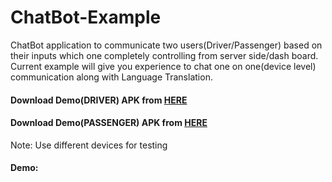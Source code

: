 # ChatBot-Example
ChatBot application to communicate two users(Driver/Passenger) based on their inputs which one completely controlling from server side/dash board. Current example will give you experience to chat one on one(device level) communication along with Language Translation.

#### Download Demo(DRIVER) APK from [HERE](https://github.com/myinnos/ChatBot-Example/blob/master/driver.apk "APK")
#### Download Demo(PASSENGER) APK from [HERE](https://github.com/myinnos/ChatBot-Example/blob/master/passenger.apk "APK")

Note: Use different devices for testing

#### Demo:
